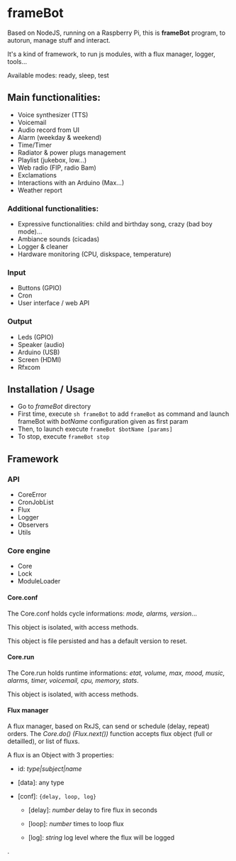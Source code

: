 # frameBot

Based on NodeJS, running on a Raspberry Pi, this is **frameBot** program, to autorun, manage stuff and interact.

It's a kind of framework, to run js modules, with a flux manager, logger, tools...

Available modes: ready, sleep, test

## Main functionalities:

- Voice synthesizer (TTS)
- Voicemail
- Audio record from UI
- Alarm (weekday & weekend)
- Time/Timer
- Radiator & power plugs management
- Playlist (jukebox, low...)
- Web radio (FIP, radio Bam)
- Exclamations
- Interactions with an Arduino (Max...)
- Weather report

### Additional functionalities:

- Expressive functionalities: child and birthday song, crazy (bad boy mode)...
- Ambiance sounds (cicadas)
- Logger & cleaner
- Hardware monitoring (CPU, diskspace, temperature)

### Input

- Buttons (GPIO)
- Cron
- User interface / web API

### Output

- Leds (GPIO)
- Speaker (audio)
- Arduino (USB)
- Screen (HDMI)
- Rfxcom

## Installation / Usage

- Go to _frameBot_ directory
- First time, execute `sh frameBot` to add `frameBot` as command and launch frameBot with _botName_ configuration given as first param
- Then, to launch execute `frameBot $botName [params]`
- To stop, execute `frameBot stop`

## Framework

### API

- CoreError
- CronJobList
- Flux
- Logger
- Observers
- Utils

### Core engine

- Core
- Lock
- ModuleLoader

#### Core.conf

The Core.conf holds cycle informations: _mode, alarms, version_...

This object is isolated, with access methods.

This object is file persisted and has a default version to reset.

#### Core.run

The Core.run holds runtime informations: _etat, volume, max, mood, music, alarms, timer, voicemail, cpu, memory, stats_.

This object is isolated, with access methods.

#### Flux manager

A flux manager, based on RxJS, can send or schedule (delay, repeat) orders.
The _Core.do() (Flux.next())_ function accepts flux object (full or detailled), or list of fluxs.

A flux is an Object with 3 properties:

- id: _type|subject|name_

- [data]: any type

- [conf]: `{delay, loop, log}`

  - [delay]: _number_ delay to fire flux in seconds

  - [loop]: _number_ times to loop flux

  - [log]: _string_ log level where the flux will be logged

.
